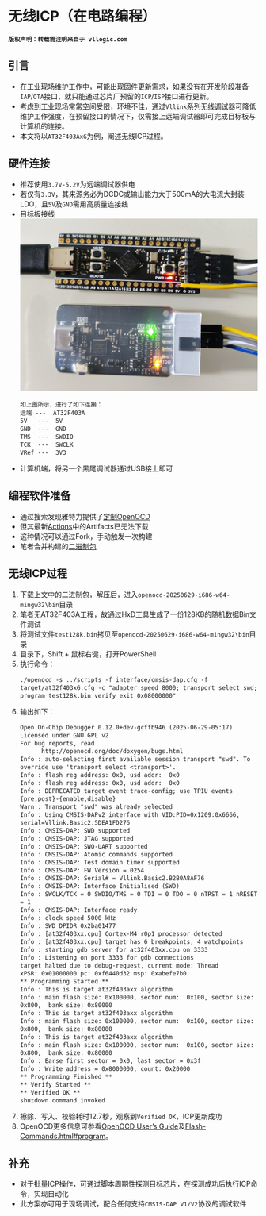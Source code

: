 # 无线ICP（在电路编程）

**`版权声明：转载需注明来自于 vllogic.com `**

## 引言
* 在工业现场维护工作中，可能出现固件更新需求，如果没有在开发阶段准备`IAP`/`OTA`接口，就只能通过芯片厂预留的`ICP`/`ISP`接口进行更新。
* 考虑到工业现场常常空间受限，环境不佳，通过`Vllink`系列无线调试器可降低维护工作强度，在预留接口的情况下，仅需接上远端调试器即可完成目标板与计算机的连接。
* 本文将以`AT32F403AxG`为例，阐述无线ICP过程。

## 硬件连接
* 推荐使用`3.7V-5.2V`为远端调试器供电
* 若仅有`3.3V`，其来源务必为DCDC或输出能力大于500mA的大电流大封装LDO，且`5V`及`GND`需用高质量连接线
* 目标板接线
  ![](../_static/picture/wireless_icp_at32f403a.png)
   ```
   如上图所示，进行了如下连接：
   远端 ---  AT32F403A
   5V   ---  5V
   GND  ---  GND
   TMS  ---  SWDIO
   TCK  ---  SWCLK
   VRef ---  3V3
   ```
* 计算机端，将另一个黑尾调试器通过USB接上即可

## 编程软件准备
* 通过搜索发现雅特力提供了[定制OpenOCD](https://github.com/ArteryTek/openocd)
* 但其最新[Actions](https://github.com/ArteryTek/openocd/actions/runs/7520365309)中的Artifacts已无法下载
* 这种情况可以通过Fork，手动触发一次构建
* 笔者合并构建的[二进制包](https://github.com/vllogic/openocd_cmsis-dap_v2/releases/tag/20250629)

## 无线ICP过程
1. 下载上文中的二进制包，解压后，进入`openocd-20250629-i686-w64-mingw32\bin`目录
2. 笔者无AT32F403A工程，故通过HxD工具生成了一份128KB的随机数据Bin文件测试
3. 将测试文件`test128k.bin`拷贝至`openocd-20250629-i686-w64-mingw32\bin`目录
4. 目录下，Shift + 鼠标右键，打开PowerShell
5. 执行命令：
   ```
   ./openocd -s ../scripts -f interface/cmsis-dap.cfg -f target/at32f403xG.cfg -c "adapter speed 8000; transport select swd; program test128k.bin verify exit 0x08000000"
   ```
6. 输出如下：
   ```
   Open On-Chip Debugger 0.12.0+dev-gcffb946 (2025-06-29-05:17)
   Licensed under GNU GPL v2
   For bug reports, read
         http://openocd.org/doc/doxygen/bugs.html
   Info : auto-selecting first available session transport "swd". To override use 'transport select <transport>'.
   Info : flash reg address: 0x0, usd addr:  0x0
   Info : flash reg address: 0x0, usd addr:  0x0
   Info : DEPRECATED target event trace-config; use TPIU events {pre,post}-{enable,disable}
   Warn : Transport "swd" was already selected
   Info : Using CMSIS-DAPv2 interface with VID:PID=0x1209:0x6666, serial=Vllink.Basic2.5DEA1FD276
   Info : CMSIS-DAP: SWD supported
   Info : CMSIS-DAP: JTAG supported
   Info : CMSIS-DAP: SWO-UART supported
   Info : CMSIS-DAP: Atomic commands supported
   Info : CMSIS-DAP: Test domain timer supported
   Info : CMSIS-DAP: FW Version = 0254
   Info : CMSIS-DAP: Serial# = Vllink.Basic2.B2B0A8AF76
   Info : CMSIS-DAP: Interface Initialised (SWD)
   Info : SWCLK/TCK = 0 SWDIO/TMS = 0 TDI = 0 TDO = 0 nTRST = 1 nRESET = 1
   Info : CMSIS-DAP: Interface ready
   Info : clock speed 5000 kHz
   Info : SWD DPIDR 0x2ba01477
   Info : [at32f403xx.cpu] Cortex-M4 r0p1 processor detected
   Info : [at32f403xx.cpu] target has 6 breakpoints, 4 watchpoints
   Info : starting gdb server for at32f403xx.cpu on 3333
   Info : Listening on port 3333 for gdb connections
   target halted due to debug-request, current mode: Thread
   xPSR: 0x01000000 pc: 0xf6440d32 msp: 0xabefe7b0
   ** Programming Started **
   Info : This is target at32f403axx algorithm
   Info : main flash size: 0x100000, sector num:  0x100, sector size: 0x800,  bank size: 0x80000
   Info : This is target at32f403axx algorithm
   Info : main flash size: 0x100000, sector num:  0x100, sector size: 0x800,  bank size: 0x80000
   Info : This is target at32f403axx algorithm
   Info : main flash size: 0x100000, sector num:  0x100, sector size: 0x800,  bank size: 0x80000
   Info : Earse first sector = 0x0, last sector = 0x3f
   Info : Write address = 0x8000000, count: 0x20000
   ** Programming Finished **
   ** Verify Started **
   ** Verified OK **
   shutdown command invoked
   ```
7. 擦除、写入、校验耗时12.7秒，观察到`Verified OK`，ICP更新成功
8. OpenOCD更多信息可参看[OpenOCD User’s Guide](https://openocd.org/doc/html/index.html)及[Flash-Commands.html#program](https://openocd.org/doc/html/Flash-Commands.html#program)。

## 补充
* 对于批量ICP操作，可通过脚本周期性探测目标芯片，在探测成功后执行ICP命令，实现自动化
* 此方案亦可用于现场调试，配合任何支持`CMSIS-DAP V1/V2`协议的调试软件
